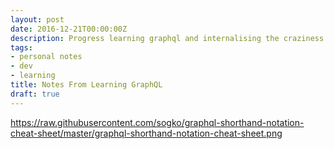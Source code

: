 ```yaml
---
layout: post
date: 2016-12-21T00:00:00Z
description: Progress learning graphql and internalising the craziness involved in that.
tags:
- personal notes
- dev
- learning
title: Notes From Learning GraphQL
draft: true
---
```



https://raw.githubusercontent.com/sogko/graphql-shorthand-notation-cheat-sheet/master/graphql-shorthand-notation-cheat-sheet.png
